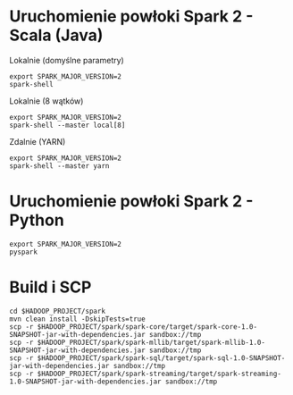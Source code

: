
# Uruchomienie powłoki Spark 2 - Scala (Java)

Lokalnie (domyślne parametry)
~~~
export SPARK_MAJOR_VERSION=2
spark-shell
~~~

Lokalnie (8 wątków)
~~~
export SPARK_MAJOR_VERSION=2
spark-shell --master local[8]
~~~

Zdalnie (YARN)
~~~
export SPARK_MAJOR_VERSION=2
spark-shell --master yarn
~~~

# Uruchomienie powłoki Spark 2 - Python

~~~
export SPARK_MAJOR_VERSION=2
pyspark
~~~

# Build i SCP
~~~
cd $HADOOP_PROJECT/spark
mvn clean install -DskipTests=true
scp -r $HADOOP_PROJECT/spark/spark-core/target/spark-core-1.0-SNAPSHOT-jar-with-dependencies.jar sandbox://tmp
scp -r $HADOOP_PROJECT/spark/spark-mllib/target/spark-mllib-1.0-SNAPSHOT-jar-with-dependencies.jar sandbox://tmp
scp -r $HADOOP_PROJECT/spark/spark-sql/target/spark-sql-1.0-SNAPSHOT-jar-with-dependencies.jar sandbox://tmp
scp -r $HADOOP_PROJECT/spark/spark-streaming/target/spark-streaming-1.0-SNAPSHOT-jar-with-dependencies.jar sandbox://tmp
~~~
